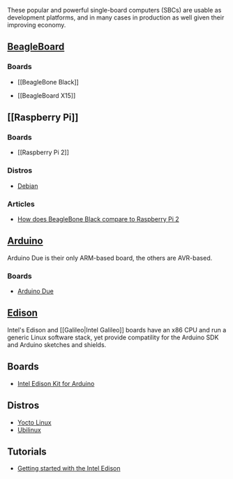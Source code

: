 These popular and powerful single-board computers (SBCs) are usable as
development platforms, and in many cases in production as well given their
improving economy.

[BeagleBoard](https://en.wikipedia.org/wiki/BeagleBoard)
--------------------------------------------------------

### Boards

* [[BeagleBone Black]]

* [[BeagleBoard X15]]

[[Raspberry Pi]]
----------------

### Boards

* [[Raspberry Pi 2]]

### Distros

* [Debian](#)

### Articles

* [How does BeagleBone Black compare to Raspberry Pi 2](http://www.beagleboard.org/blog/2015-02-05-raspberry-pi-2/)

[Arduino](https://en.wikipedia.org/wiki/Arduino)
------------------------------------------------

Arduino Due is their only ARM-based board, the others are AVR-based.

### Boards

* [Arduino Due](https://www.arduino.cc/en/Main/ArduinoBoardDue)

[Edison](https://en.wikipedia.org/wiki/Intel_Edison)
----------------------------------------------------

Intel's Edison and [[Galileo|Intel Galileo]] boards have an x86 CPU and run
a generic Linux software stack, yet provide compatility for the Arduino SDK
and Arduino sketches and shields.

## Boards

* [Intel Edison Kit for Arduino](http://www.intel.com/buy/us/en/product/emergingtechnologies/intel-edison-kit-462187)

## Distros

* [Yocto Linux](#)
* [Ubilinux](#)

## Tutorials

* [Getting started with the Intel Edison](https://software.intel.com/en-us/iot/library/edison-getting-started)
